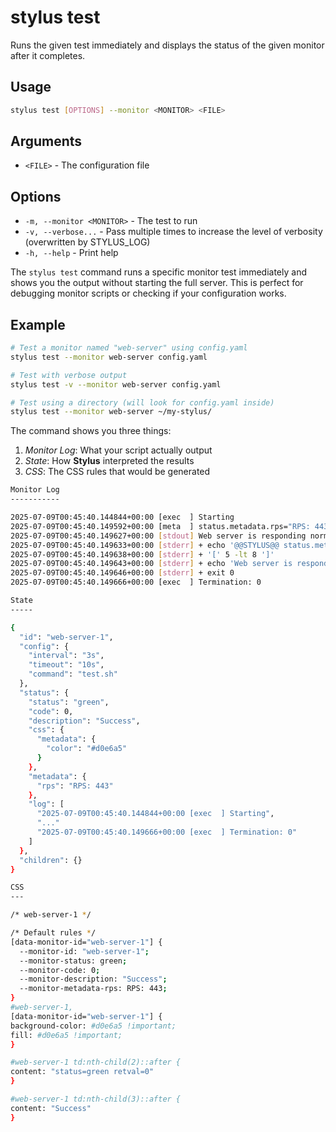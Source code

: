 # stylus test

Runs the given test immediately and displays the status of the given monitor after it completes.

## Usage

```bash
stylus test [OPTIONS] --monitor <MONITOR> <FILE>
```

## Arguments

- `<FILE>` - The configuration file

## Options

- `-m, --monitor <MONITOR>` - The test to run
- `-v, --verbose...` - Pass multiple times to increase the level of verbosity (overwritten by STYLUS_LOG)
- `-h, --help` - Print help

The `stylus test` command runs a specific monitor test immediately and shows you the output without starting the full server. This is perfect for debugging monitor scripts or checking if your configuration works.

## Example

```bash
# Test a monitor named "web-server" using config.yaml
stylus test --monitor web-server config.yaml

# Test with verbose output
stylus test -v --monitor web-server config.yaml

# Test using a directory (will look for config.yaml inside)
stylus test --monitor web-server ~/my-stylus/
```

The command shows you three things:

1. _Monitor Log_: What your script actually output
2. _State_: How **Stylus** interpreted the results
3. _CSS_: The CSS rules that would be generated

```bash session
Monitor Log
-----------

2025-07-09T00:45:40.144844+00:00 [exec  ] Starting
2025-07-09T00:45:40.149592+00:00 [meta  ] status.metadata.rps="RPS: 443"
2025-07-09T00:45:40.149627+00:00 [stdout] Web server is responding normally
2025-07-09T00:45:40.149633+00:00 [stderr] + echo '@@STYLUS@@ status.metadata.rps="RPS: 443"'
2025-07-09T00:45:40.149638+00:00 [stderr] + '[' 5 -lt 8 ']'
2025-07-09T00:45:40.149643+00:00 [stderr] + echo 'Web server is responding normally'
2025-07-09T00:45:40.149646+00:00 [stderr] + exit 0
2025-07-09T00:45:40.149666+00:00 [exec  ] Termination: 0

State
-----

{
  "id": "web-server-1",
  "config": {
    "interval": "3s",
    "timeout": "10s",
    "command": "test.sh"
  },
  "status": {
    "status": "green",
    "code": 0,
    "description": "Success",
    "css": {
      "metadata": {
        "color": "#d0e6a5"
      }
    },
    "metadata": {
      "rps": "RPS: 443"
    },
    "log": [
      "2025-07-09T00:45:40.144844+00:00 [exec  ] Starting",
      "..."
      "2025-07-09T00:45:40.149666+00:00 [exec  ] Termination: 0"
    ]
  },
  "children": {}
}

CSS
---

/* web-server-1 */

/* Default rules */
[data-monitor-id="web-server-1"] {
  --monitor-id: "web-server-1";
  --monitor-status: green;
  --monitor-code: 0;
  --monitor-description: "Success";
  --monitor-metadata-rps: RPS: 443;
}
#web-server-1,
[data-monitor-id="web-server-1"] {
background-color: #d0e6a5 !important;
fill: #d0e6a5 !important;
}

#web-server-1 td:nth-child(2)::after {
content: "status=green retval=0"
}

#web-server-1 td:nth-child(3)::after {
content: "Success"
}
```
